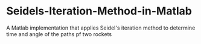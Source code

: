 # Seidels-Iteration-Method-in-Matlab
A Matlab implementation that applies Seidel's iteration method to determine time and angle of the paths pf two rockets
